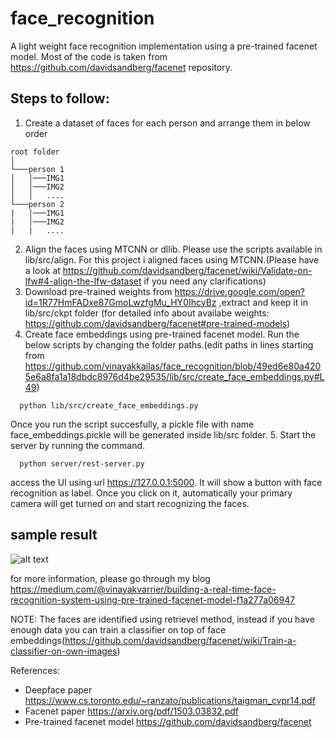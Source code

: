 # face_recognition

A light weight face recognition implementation using a pre-trained facenet model. Most of the code is taken from https://github.com/davidsandberg/facenet repository.

## Steps to follow:
1. Create a dataset of faces for each person and arrange them in below order
```
root folder  
│
└───person 1
│   │───IMG1
│   │───IMG2
│   │   ....
└───person 2
|   │───IMG1
|   │───IMG2
|   |   ....
```
2. Align the faces using MTCNN or dllib. Please use the scripts available in lib/src/align. For this project i aligned faces using MTCNN.(Please have a look at https://github.com/davidsandberg/facenet/wiki/Validate-on-lfw#4-align-the-lfw-dataset if you need any clarifications) 
3. Download pre-trained weights from https://drive.google.com/open?id=1R77HmFADxe87GmoLwzfgMu_HY0IhcyBz ,extract and keep it in lib/src/ckpt folder (for detailed info about availabe weights: https://github.com/davidsandberg/facenet#pre-trained-models) 
4. Create face embeddings using pre-trained facenet model. Run the below scripts by changing the folder paths.(edit paths in lines starting from https://github.com/vinayakkailas/face_recognition/blob/49ed6e80a4205e6a8fa1a18dbdc8976d4be29535/lib/src/create_face_embeddings.py#L49)
```
  python lib/src/create_face_embeddings.py 
 ```
 Once you run the script succesfully, a pickle file with name face_embeddings.pickle will be generated inside lib/src folder.
5. Start the server by running the command.  
```
  python server/rest-server.py
```
  access the UI using url https://127.0.0.1:5000. It will show a button with face recognition as label. Once you click on it, automatically your primary camera will get turned on and start recognizing the faces.
 
 ## sample result 
 
 ![alt text](https://github.com/vinayakkailas/face_recognition/blob/master/server/static/images/vinayak.jpeg)
 
for more information, please go through my blog https://medium.com/@vinayakvarrier/building-a-real-time-face-recognition-system-using-pre-trained-facenet-model-f1a277a06947  

NOTE: The faces are identified using retrievel method, instead if you have enough data you can train a classifier on top of face embeddings(https://github.com/davidsandberg/facenet/wiki/Train-a-classifier-on-own-images) 

References:

* Deepface paper https://www.cs.toronto.edu/~ranzato/publications/taigman_cvpr14.pdf
* Facenet paper https://arxiv.org/pdf/1503.03832.pdf
* Pre-trained facenet model https://github.com/davidsandberg/facenet
